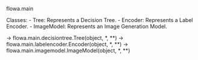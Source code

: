flowa.main 
 
Classes: 
    - Tree: Represents a Decision Tree. 
    - Encoder: Represents a Label Encoder. 
    - ImageModel: Represents an Image Generation Model.

 
-> flowa.main.decisiontree.Tree(object, *, **) 
-> flowa.main.labelencoder.Encoder(object, *, **) 
-> flowa.main.imagemodel.ImageModel(object, *, **) 
